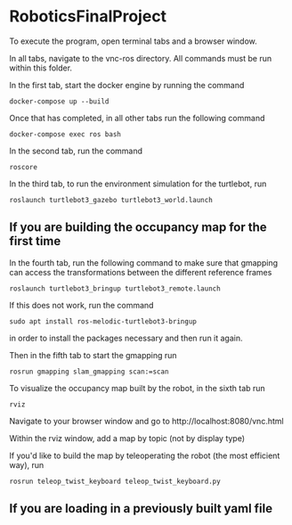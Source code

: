 # RoboticsFinalProject

To execute the program, open  terminal tabs and a browser window.

In all tabs, navigate to the vnc-ros directory. All commands must be run within this folder.

In the first tab, start the docker engine by running the command
```
docker-compose up --build
```

Once that has completed, in all other tabs run the following command
```
docker-compose exec ros bash
```

In the second tab, run the command
```
roscore
```

In the third tab, to run the environment simulation for the turtlebot, run
```
roslaunch turtlebot3_gazebo turtlebot3_world.launch
```

## If you are building the occupancy map for the first time
In the fourth tab, run the following command to make sure that gmapping can access the transformations between the different reference frames
```
roslaunch turtlebot3_bringup turtlebot3_remote.launch
```

If this does not work, run the command
```
sudo apt install ros-melodic-turtlebot3-bringup
```
in order to install the packages necessary and then run it again.

Then in the fifth tab to start the gmapping run
```
rosrun gmapping slam_gmapping scan:=scan
```

To visualize the occupancy map built by the robot, in the sixth tab run
```
rviz
```

Navigate to your browser window and go to http://localhost:8080/vnc.html

Within the rviz window, add a map by topic (not by display type)

If you'd like to build the map by teleoperating the robot (the most efficient way), run
```
rosrun teleop_twist_keyboard teleop_twist_keyboard.py
```

## If you are loading in a previously built yaml file
